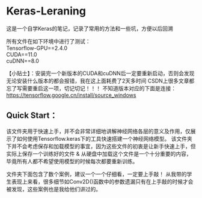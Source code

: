 # Keras-Leraning
这是一个自学Keras的笔记，记录了常用的方法和一些坑，方便以后回溯

所有文件在如下环境中进行了测试：  
Tensorflow-GPU==2.4.0  
CUDA==11.0  
cuDNN==8.0  

【小贴士】：安装完一个新版本的CUDA和cuDNN后一定要重新启动，否则会发现无论安装什么版本的都会报错，我在这上面耗费了2天多时间
           CSDN上很多文章都忘了写需要重启这一项，切记切记！！！
           不知道版本对应的下面是连接：
           https://tensorflow.google.cn/install/source_windows

## Quick Start：
该文件夹用于快速上手，并不会非常详细地讲解神经网络各层的意义及作用，仅展示了如何使用Tensorflow.keras下的工具快速搭建一个神经网络模型。
该文件夹下并不会考虑保存和加载模型的事宜，因为这些文件的初衷是让新手快速上手，但实际上保存一个训练好的文件 & 从硬盘中加载这个文件是一个十分重要的内容，毕竟所有人都不希望使用模型的时候每次都要重新训练。

文件夹下面包含了数个案例，建议一个一个仔细看，一定要上手敲！
从我带的学生表现上来看，很多细节如Conv2D()函数中的参数遗漏只有在上手敲的时候才会被发现，这些案例也是我给他们讲过的。
